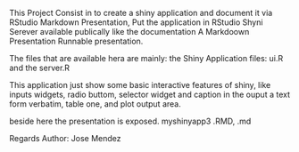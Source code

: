 
This Project Consist in to create a shiny application and document it via RStudio Markdown Presentation, Put the application in RStudio Shyni Serever available publically like the documentation A Markdoown Presentation Runnable presentation.

The files that are available hera are mainly: the Shiny Application files:
 ui.R and the server.R

This application just show some basic interactive features of shiny, like inputs widgets, radio buttom, selector widget and caption in the ouput a text form verbatim, table one, and plot output area.

beside here the presentation is exposed. myshinyapp3 .RMD, .md

Regards
Author: Jose Mendez
